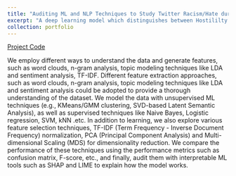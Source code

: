```yaml
---
title: "Auditing ML and NLP Techniques to Study Twitter Racism/Hate during CoVID-19 Pandemic"
excerpt: "A deep learning model which distinguishes between Hostililty against East Asia, Criticism of East Asia, Discussion of East Asian prejudice and Neutral content.<br/><img src='/images/nlpcovid.png'>"
collection: portfolio
---
```

[Project Code](https://github.com/Annie983284450-1/Auditing-ML-Techniques-to-Study-Twitter-Racism-during-COVID-19-Pandemic-.git)

We employ different ways to understand the data and generate features, such as word clouds, n-gram analysis, topic modeling techniques like LDA and sentiment analysis, TF-IDF. Different feature extraction approaches, such as word clouds, n-gram analysis, topic modeling techniques like LDA and sentiment analysis could be adopted to provide a thorough understanding of the dataset. We model the data with unsupervised ML techniques (e.g., KMeans/GMM clustering, SVD-based Latent Semantic Analysis), as well as supervised techniques like Naive Bayes, Logistic regression, SVM, kNN .etc. In addition to learning, we also explore various feature selection techniques, TF-IDF (Term Frequency - Inverse Document Frequency) normalization, PCA (Principal Component Analysis) and Multi-dimensional Scaling (MDS) for dimensionality reduction. We compare the performance of these techniques using the performance metrics such as confusion matrix, F-score, etc., and finally, audit them with interpretable ML tools such as SHAP and LIME to explain how the model works.

